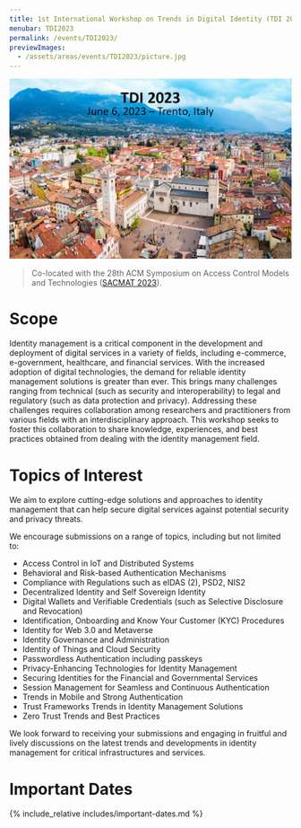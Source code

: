 ```yaml
---
title: 1st International Workshop on Trends in Digital Identity (TDI 2023)
menubar: TDI2023
permalink: /events/TDI2023/
previewImages:
  - /assets/areas/events/TDI2023/picture.jpg
---
```


<img class="image-centered" src="/assets/areas/events/TDI2023/picture.jpg" />

<blockquote>
<p>Co-located with the 28th ACM Symposium on Access Control Models and Technologies (<a href="https://sacmat2023.fbk.eu/">SACMAT 2023</a>).</p>
</blockquote>

# Scope
Identity management is a critical component in the development and deployment of digital services in a variety of fields, including e-commerce, e-government, healthcare, and financial services. With the increased adoption of digital technologies, the demand for reliable identity management solutions is greater than ever. This brings many challenges ranging from technical (such as security and interoperability) to legal and regulatory (such as data protection and privacy). Addressing these challenges requires collaboration among researchers and practitioners from various fields with an interdisciplinary approach. This workshop seeks to foster this collaboration to share knowledge, experiences, and best practices obtained from dealing with the identity management field.

# Topics of Interest
We aim to explore cutting-edge solutions and approaches to identity management that can help secure digital services against potential security and privacy threats.

We encourage submissions on a range of topics, including but not limited to:
- Access Control in IoT and Distributed Systems
- Behavioral and Risk-based Authentication Mechanisms
- Compliance with Regulations such as eIDAS (2), PSD2, NIS2
- Decentralized Identity and Self Sovereign Identity
- Digital Wallets and Verifiable Credentials (such as Selective Disclosure and Revocation)
- Identification, Onboarding and Know Your Customer (KYC) Procedures
- Identity for Web 3.0 and Metaverse
- Identity Governance and Administration
- Identity of Things and Cloud Security
- Passwordless Authentication including passkeys
- Privacy-Enhancing Technologies for Identity Management
- Securing Identities for the Financial and Governmental Services
- Session Management for Seamless and Continuous Authentication
- Trends in Mobile and Strong Authentication 
- Trust Frameworks Trends in Identity Management Solutions
- Zero Trust Trends and Best Practices

We look forward to receiving your submissions and engaging in fruitful and lively discussions on the latest trends and developments in identity management for critical infrastructures and services.

# Important Dates
{% include_relative includes/important-dates.md %}